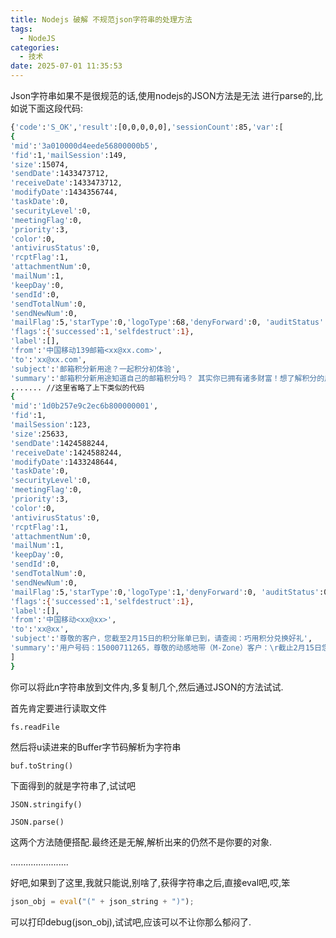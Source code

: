 ```yaml
---
title: Nodejs 破解 不规范json字符串的处理方法
tags:
  - NodeJS
categories:
  - 技术
date: 2025-07-01 11:35:53
---
```


Json字符串如果不是很规范的话,使用nodejs的JSON方法是无法 进行parse的,比如说下面这段代码:

```bash
{'code':'S_OK','result':[0,0,0,0,0],'sessionCount':85,'var':[
{
'mid':'3a010000d4eede56800000b5',
'fid':1,'mailSession':149,
'size':15074,
'sendDate':1433473712,
'receiveDate':1433473712,
'modifyDate':1434356744,
'taskDate':0,
'securityLevel':0,
'meetingFlag':0,
'priority':3,
'color':0,
'antivirusStatus':0,
'rcptFlag':1,
'attachmentNum':0,
'mailNum':1,
'keepDay':0,
'sendId':0,
'sendTotalNum':0,
'sendNewNum':0,
'mailFlag':5,'starType':0,'logoType':68,'denyForward':0, 'auditStatus':0, 'billType':0,'billFlag':0,'subscriptionFlag':0,'secureEncrypt':0,'secureSigned':0,
'flags':{'successed':1,'selfdestruct':1},
'label':[],
'from':'中国移动139邮箱<xx@xx.com>',
'to':'xx@xx.com',
'subject':'邮箱积分新用途？一起积分初体验',
'summary':'邮箱积分新用途知道自己的邮箱积分吗？ 其实你已拥有诸多财富！想了解积分的用途吗？很多人早把积分'},
....... //这里省略了上下类似的代码
{
'mid':'1d0b257e9c2ec6b800000001',
'fid':1,
'mailSession':123,
'size':25633,
'sendDate':1424588244,
'receiveDate':1424588244,
'modifyDate':1433248644,
'taskDate':0,
'securityLevel':0,
'meetingFlag':0,
'priority':3,
'color':0,
'antivirusStatus':0,
'rcptFlag':1,
'attachmentNum':0,
'mailNum':1,
'keepDay':0,
'sendId':0,
'sendTotalNum':0,
'sendNewNum':0,
'mailFlag':5,'starType':0,'logoType':1,'denyForward':0, 'auditStatus':0, 'billType':0,'billFlag':0,'subscriptionFlag':0,'secureEncrypt':0,'secureSigned':0,
'flags':{'successed':1,'selfdestruct':1},
'label':[],
'from':'中国移动<xx@xx>',
'to':'xx@xx',
'subject':'尊敬的客户，您截至2月15日的积分账单已到，请查阅：巧用积分兑换好礼',
'summary':'用户号码：15000711265，尊敬的动感地带（M-Zone）客户：\r截止2月15日您的可兑换积分为：1074\r特别说明：\r1.'}
]
}
```

你可以将此n字符串放到文件内,多复制几个,然后通过JSON的方法试试.

首先肯定要进行读取文件

`fs.readFile`

然后将u读进来的Buffer字节码解析为字符串

`buf.toString()`

下面得到的就是字符串了,试试吧

`JSON.stringify()`

`JSON.parse()`

这两个方法随便搭配.最终还是无解,解析出来的仍然不是你要的对象.

.......................

好吧,如果到了这里,我就只能说,别啥了,获得字符串之后,直接eval吧,哎,笨

```js
json_obj = eval("(" + json_string + ")");
```

可以打印debug(json_obj),试试吧,应该可以不让你那么郁闷了.


